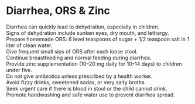 # Diarrhea, ORS & Zinc
Diarrhea can quickly lead to dehydration, especially in children.  
Signs of dehydration include sunken eyes, dry mouth, and lethargy.  
Prepare homemade ORS: 6 level teaspoons of sugar + 1/2 teaspoon salt in 1 liter of clean water.  
Give frequent small sips of ORS after each loose stool.  
Continue breastfeeding and normal feeding during diarrhea.  
Provide zinc supplementation (10–20 mg daily for 10–14 days) to children under five.  
Do not give antibiotics unless prescribed by a health worker.  
Avoid fizzy drinks, sweetened sodas, or very salty broths.  
Seek urgent care if there is blood in stool or the child cannot drink.  
Promote handwashing and safe water use to prevent diarrhea spread.

